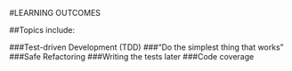 #LEARNING OUTCOMES

##Topics include:

###Test-driven Development (TDD)
###“Do the simplest thing that works”
###Safe Refactoring
###Writing the tests later
###Code coverage
